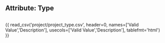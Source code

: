 ## Attribute: Type

<div style="max-height:450px; overflow-x: hidden; overflow-y: auto;">

{{ read_csv('project/project_type.csv', header=0, names=['Valid Value','Description'], usecols=['Valid Value','Description'], tablefmt='html') }}

</div>
